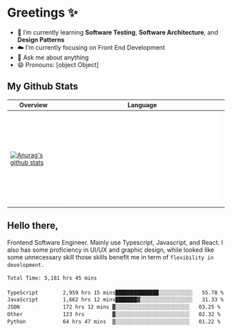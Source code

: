# Greetings ✨

- 🌱 I’m currently learning **Software Testing**, **Software Architecture**, and **Design Patterns**
- ☁️ I’m currently focusing on Front End Development
- 💬 Ask me about anything
- 😄 Pronouns: [object Object]

## My Github Stats

| Overview | Language |
| --- | --- |
|[![Anurag's github stats](https://github-readme-stats.vercel.app/api?username=abui-am&count_private=true)](https://github.com/anuraghazra/github-readme-stats)|![Language](https://raw.githubusercontent.com/abui-am/stats/c6455f656dfce7acd3951e5ec5b25d72af0b2ee3/generated/languages.svg)|

## Hello there, 
Frontend Software Engineer. 
Mainly use Typescript, Javascript, and React. I also has some proficiency in UI/UX and graphic design, while looked like some unnecessary skill those skills benefit me in term of `flexibility in development.`


<!--START_SECTION:waka-->

```txt
Total Time: 5,181 hrs 45 mins

TypeScript        2,959 hrs 15 mins██████████████░░░░░░░░░░░   55.78 %
JavaScript        1,662 hrs 12 mins███████▓░░░░░░░░░░░░░░░░░   31.33 %
JSON              172 hrs 12 mins ▓░░░░░░░░░░░░░░░░░░░░░░░░   03.25 %
Other             123 hrs         ▓░░░░░░░░░░░░░░░░░░░░░░░░   02.32 %
Python            64 hrs 47 mins  ▒░░░░░░░░░░░░░░░░░░░░░░░░   01.22 %
```

<!--END_SECTION:waka-->
